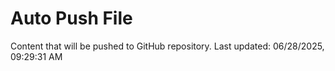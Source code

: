 # Auto Push File

Content that will be pushed to GitHub repository.
Last updated: 06/28/2025, 09:29:31 AM